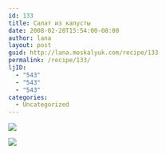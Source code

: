 ```yaml
---
id: 133
title: Салат из капусты
date: 2008-02-28T15:54:00-08:00
author: lana
layout: post
guid: http://lana.moskalyuk.com/recipe/133
permalink: /recipe/133/
ljID:
  - "543"
  - "543"
  - "543"
categories:
  - Uncategorized
---
```

![](http://farm4.static.flickr.com/3258/2299280112_29d5b496ce.jpg?v=0)

![](http://farm3.static.flickr.com/2144/2298488451_7cfac9b563.jpg?v=0)
